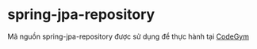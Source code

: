 # spring-jpa-repository
Mã nguồn spring-jpa-repository được sử dụng để thực hành tại [CodeGym](https://codegym.vn)
